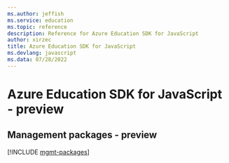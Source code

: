 ```yaml
---
ms.author: jeffish
ms.service: education
ms.topic: reference
description: Reference for Azure Education SDK for JavaScript
author: xirzec
title: Azure Education SDK for JavaScript
ms.devlang: javascript
ms.data: 07/28/2022
---
```

# Azure Education SDK for JavaScript - preview

## Management packages - preview
[!INCLUDE [mgmt-packages](education-mgmt-index.md)]